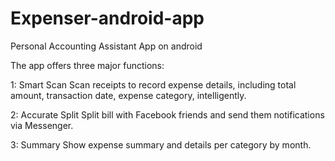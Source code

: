 # Expenser-android-app
Personal Accounting Assistant App on android

The app offers three major functions:

1: Smart Scan
Scan receipts to record expense details, including total amount, transaction date, expense category, intelligently.

2: Accurate Split
Split bill with Facebook friends and send them notifications via Messenger.

3: Summary
Show expense summary and details per category by month.
